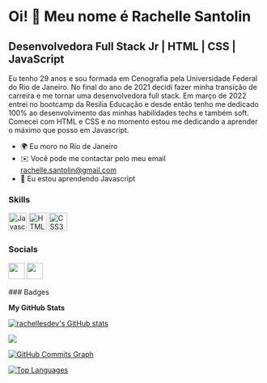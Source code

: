 Oi! 👋 Meu nome é Rachelle Santolin
==================================

Desenvolvedora Full Stack Jr | HTML | CSS | JavaScript
------------------------------------------------------

Eu tenho 29 anos e sou formada em Cenografia pela Universidade Federal do Rio de Janeiro. No final do ano de 2021 decidi fazer minha transição de carreira e me tornar uma desenvolvedora full stack. Em março de 2022 entrei no bootcamp da Resilia Educação e desde então tenho me dedicado 100% ao desenvolvimento das minhas habilidades techs e também soft. Comecei com HTML e CSS e no momento estou me dedicando a aprender o máximo que posso em Javascript.

* 🌍  Eu moro no Rio de Janeiro
* ✉️  Você pode me contactar pelo meu email [rachelle.santolin@gmail.com](mailto:rachelle.santolin@gmail.com)
* 🧠  Eu estou aprendendo Javascript

### Skills

<p align="left">
<a href="https://developer.mozilla.org/en-US/docs/Web/JavaScript" target="_blank" rel="noreferrer"><img src="https://raw.githubusercontent.com/danielcranney/readme-generator/main/public/icons/skills/javascript-colored.svg" width="36" height="36" alt="Javascript" /></a>
<a href="https://developer.mozilla.org/en-US/docs/Glossary/HTML5" target="_blank" rel="noreferrer"><img src="https://raw.githubusercontent.com/danielcranney/readme-generator/main/public/icons/skills/html5-colored.svg" width="36" height="36" alt="HTML5" /></a>
<a href="https://www.w3.org/TR/CSS/#css" target="_blank" rel="noreferrer"><img src="https://raw.githubusercontent.com/danielcranney/readme-generator/main/public/icons/skills/css3-colored.svg" width="36" height="36" alt="CSS3" /></a>
</p>

### Socials

<p align="left"> <a href="https://www.github.com/rachellesdev" target="_blank" rel="noreferrer"><img src="https://raw.githubusercontent.com/danielcranney/readme-generator/main/public/icons/socials/github.svg" width="32" height="32" /></a> <a href="https://www.linkedin.com/in/rachelle-santolin/" target="_blank" rel="noreferrer"><img src="https://raw.githubusercontent.com/danielcranney/readme-generator/main/public/icons/socials/linkedin.svg" width="32" height="32" /></a></p>
### Badges

<b>My GitHub Stats</b>

<a href="http://www.github.com/rachellesdev"><img src="https://github-readme-stats.vercel.app/api?username=rachellesdev&show_icons=true&hide=stars,prs,issues,contribs&title_color=0891b2&text_color=ffffff&icon_color=0891b2&bg_color=1c1917&hide_border=true&show_icons=true" alt="rachellesdev's GitHub stats" /></a>

<a href="http://www.github.com/rachellesdev"><img src="https://github-readme-streak-stats.herokuapp.com/?user=rachellesdev&stroke=ffffff&background=1c1917&ring=0891b2&fire=0891b2&currStreakNum=ffffff&currStreakLabel=0891b2&sideNums=ffffff&sideLabels=ffffff&dates=ffffff&hide_border=true" /></a>

<a href="http://www.github.com/rachellesdev"><img src="https://activity-graph.herokuapp.com/graph?username=rachellesdev&bg_color=1c1917&color=ffffff&line=0891b2&point=ffffff&area_color=1c1917&area=true&hide_border=true&custom_title=GitHub%20Commits%20Graph" alt="GitHub Commits Graph" /></a>

<a href="https://github.com/rachellesdev" align="left"><img src="https://github-readme-stats.vercel.app/api/top-langs/?username=rachellesdev&langs_count=10&title_color=0891b2&text_color=ffffff&icon_color=0891b2&bg_color=1c1917&hide_border=true&locale=en&custom_title=Top%20%Languages" alt="Top Languages" /></a>
